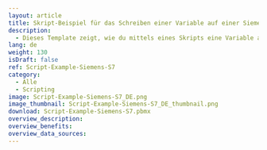 ```yaml
---
layout: article
title: Skript-Beispiel für das Schreiben einer Variable auf einer Siemens S7 SPS
description: 
  - Dieses Template zeigt, wie du mittels eines Skripts eine Variable auf einer Siemens S7 SPS ändern kannst.
lang: de
weight: 130
isDraft: false
ref: Script-Example-Siemens-S7
category:
  - Alle
  - Scripting
image: Script-Example-Siemens-S7_DE.png
image_thumbnail: Script-Example-Siemens-S7_DE_thumbnail.png
download: Script-Example-Siemens-S7.pbmx
overview_description:
overview_benefits:
overview_data_sources:
---
```

